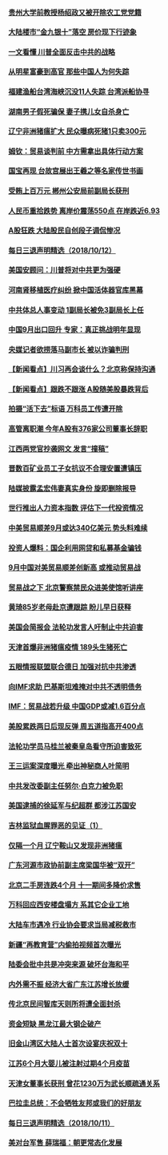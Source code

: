 #### [贵州大学前教授杨绍政又被开除农工党党籍](../pages/nsc413/n10781460.md?t=10131533) 

#### [大陆楼市“金九银十”落空 房价现下行迹象](../pages/nsc413/n10780850.md?t=10131533) 


#### [一文看懂  川普全面反击中共的战略](../pages/nsc413/n10780060.md?t=10131533) 

#### [从明星富豪到高官 那些中国人为何失踪](../pages/nsc413/n10780211.md?t=10131533) 

#### [福建渔船台湾海峡沉没11人失踪 台湾派船协寻](../pages/nsc413/n10781207.md?t=10131533) 

#### [湖南男子假死骗保 妻子携儿女自杀身亡](../pages/nsc413/n10781082.md?t=10131533) 

#### [辽宁非洲猪瘟扩大 民众曝病死猪1只卖300元](../pages/nsc413/n10781018.md?t=10131533) 

#### [姆钦：贸易谈判前 中方需拿出具体行动方案](../pages/nsc413/n10780360.md?t=10131533) 

#### [国宝再现 台故宫展出王羲之等名家传世书画](../pages/nsc413/n10780842.md?t=10131533) 

#### [受贿上百万元 郴州公安局前副局长获刑](../pages/nsc413/n10780870.md?t=10131533) 

#### [人民币重拾跌势 离岸价震荡550点 在岸跌近6.93](../pages/nsc413/n10780527.md?t=10131533) 

#### [A股狂跌 大陆股民自创段子调侃惨况](../pages/nsc413/n10780830.md?t=10131533) 

#### [每日三退声明精选（2018/10/12）](../pages/nsc413/n10780701.md?t=10131533) 

#### [美国安顾问：川普将对中共更为强硬](../pages/nsc413/n10780579.md?t=10131533) 

#### [河南肾移植医疗纠纷 掀中国活体器官库黑幕](../pages/nsc413/n10779806.md?t=10131533) 

#### [中共体总人事变动 1副局长被免3副局长上任](../pages/nsc413/n10780318.md?t=10131533) 

#### [中国9月出口回升 专家：真正挑战明年显现](../pages/nsc413/n10780250.md?t=10131533) 

#### [央媒记者欲捞落马副市长 被以诈骗判刑](../pages/nsc413/n10780331.md?t=10131533) 

#### [【新闻看点】川习再会谈什么？北京称保持沟通](../pages/nsc413/n10780037.md?t=10131533) 

#### [【新闻看点】跟跌不跟涨 A股随美股暴跌背后](../pages/nsc413/n10780057.md?t=10131533) 

#### [拍摄“活下去”标语 万科员工传遭开除](../pages/nsc413/n10780146.md?t=10131533) 

#### [高管离职潮 今年A股有376家公司董事长辞职](../pages/nsc413/n10780206.md?t=10131533) 

#### [江西两党官抄袭网文 发言“撞稿”](../pages/nsc413/n10780158.md?t=10131533) 

#### [晋数百矿业员工子女抗议不合理安置遭镇压](../pages/nsc413/n10780244.md?t=10131533) 

#### [陆媒披露孟宏伟妻真实身份 旋即删除报导](../pages/nsc413/n10780160.md?t=10131533) 

#### [世行推出人力资本指数 评估下一代投资情况](../pages/nsc413/n10779862.md?t=10131533) 

#### [中美贸易顺差9月或达340亿美元 势头料难续](../pages/nsc413/n10780018.md?t=10131533) 

#### [投资人爆料：国企利用网贷和私募基金骗钱](../pages/nsc413/n10779534.md?t=10131533) 

#### [9月中国对美贸易顺差创新高 或推动贸易战](../pages/nsc413/n10779674.md?t=10131533) 

#### [贸易战之下 北京警察禁民众进美使馆听讲座](../pages/nsc413/n10779751.md?t=10131533) 

#### [黄琦85岁老母赴京遭跟踪 盼儿早日获释](../pages/nsc413/n10779467.md?t=10131533) 

#### [美国会简报会 法轮功发言人吁制止中共迫害](../pages/nsc413/n10779649.md?t=10131533) 

#### [天津首爆非洲猪瘟疫情 189头生猪死亡](../pages/nsc413/n10779494.md?t=10131533) 

#### [五眼情报联盟联合德日 加强对抗中共渗透](../pages/nsc413/n10779555.md?t=10131533) 

#### [向IMF求助 巴基斯坦难掩对中共不透明债务](../pages/nsc413/n10779334.md?t=10131533) 

#### [IMF：贸易战若升级 中国GDP或减1.6百分点](../pages/nsc413/n10779387.md?t=10131533) 

#### [美股累跌两日后现反弹 周五道指高开400点](../pages/nsc413/n10777885.md?t=10131533) 

#### [法轮功学员马桂兰被秦皇岛看守所迫害致死](../pages/nsc413/n10779080.md?t=10131533) 

#### [王三运案深度曝光 牵出神秘商人叶简明](../pages/nsc413/n10779216.md?t=10131533) 


#### [中共发改委副主任努尔·白克力被免职](../pages/nsc413/n10779074.md?t=10131533) 

#### [美国逮捕的徐延军与纪超群 都涉江苏国安](../pages/nsc413/n10778174.md?t=10131533) 

#### [吉林监狱血腥罪恶的见证（1）](../pages/nsc413/n10772571.md?t=10131533) 

#### [仅隔一个月 辽宁鞍山又发现非洲猪瘟](../pages/nsc413/n10779182.md?t=10131533) 

#### [广东河源市政协前副主席梁国华被“双开”](../pages/nsc413/n10779111.md?t=10131533) 

#### [北京二手房连跌4个月 十一期间多降价求售](../pages/nsc413/n10778983.md?t=10131533) 

#### [万科回应西安楼盘塌方 系其它企业工地](../pages/nsc413/n10778380.md?t=10131533) 

#### [大陆车市遇冷 行业协会要求当局减税救市](../pages/nsc413/n10778525.md?t=10131533) 

#### [新疆“再教育营”内偷拍视频首次曝光](../pages/nsc413/n10778800.md?t=10131533) 

#### [陆委会批中共是冲突来源 破坏台海和平](../pages/nsc413/n10778804.md?t=10131533) 

#### [内外需不振 经济大省广东江苏增长放缓](../pages/nsc413/n10777975.md?t=10131533) 

#### [传北京民间智库天则所将遭全面封杀](../pages/nsc413/n10778770.md?t=10131533) 

#### [资金短缺 黑龙江最大钢企破产](../pages/nsc413/n10777988.md?t=10131533) 

#### [旧金山湾区大陆人士首次设宴庆祝双十](../pages/nsc413/n10778620.md?t=10131533) 

#### [江苏6个月大婴儿被注射过期4个月疫苗](../pages/nsc413/n10778384.md?t=10131533) 

#### [天津女董事长获刑 曾花1230万为武长顺疏通关系](../pages/nsc413/n10777747.md?t=10131533) 

#### [巴拉圭总统：不会牺牲友邦或我们的好朋友](../pages/nsc413/n10778254.md?t=10131533) 

#### [每日三退声明精选（2018/10/11）](../pages/nsc413/n10778339.md?t=10131533) 

#### [美对台军售 薛瑞福：朝更常态化发展](../pages/nsc413/n10778125.md?t=10131533) 

